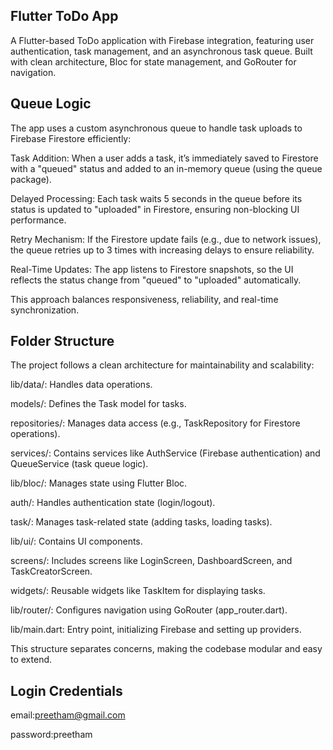 ## Flutter ToDo App

A Flutter-based ToDo application with Firebase integration, featuring user authentication, task management, and an asynchronous task queue. Built with clean architecture, Bloc for state management, and GoRouter for navigation.

## Queue Logic

The app uses a custom asynchronous queue to handle task uploads to Firebase Firestore efficiently:





Task Addition: When a user adds a task, it’s immediately saved to Firestore with a "queued" status and added to an in-memory queue (using the queue package).



Delayed Processing: Each task waits 5 seconds in the queue before its status is updated to "uploaded" in Firestore, ensuring non-blocking UI performance.



Retry Mechanism: If the Firestore update fails (e.g., due to network issues), the queue retries up to 3 times with increasing delays to ensure reliability.



Real-Time Updates: The app listens to Firestore snapshots, so the UI reflects the status change from "queued" to "uploaded" automatically.

This approach balances responsiveness, reliability, and real-time synchronization.

## Folder Structure

The project follows a clean architecture for maintainability and scalability:





lib/data/: Handles data operations.





models/: Defines the Task model for tasks.



repositories/: Manages data access (e.g., TaskRepository for Firestore operations).



services/: Contains services like AuthService (Firebase authentication) and QueueService (task queue logic).



lib/bloc/: Manages state using Flutter Bloc.





auth/: Handles authentication state (login/logout).



task/: Manages task-related state (adding tasks, loading tasks).



lib/ui/: Contains UI components.





screens/: Includes screens like LoginScreen, DashboardScreen, and TaskCreatorScreen.



widgets/: Reusable widgets like TaskItem for displaying tasks.



lib/router/: Configures navigation using GoRouter (app_router.dart).



lib/main.dart: Entry point, initializing Firebase and setting up providers.

This structure separates concerns, making the codebase modular and easy to extend.
## Login Credentials

email:preetham@gmail.com


password:preetham
